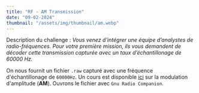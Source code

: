 ```yaml
---
title: "RF - AM Transmission"
date: "09-02-2024"
thumbnail: "/assets/img/thumbnail/am.webp"
---
```

Description du challenge : 
*Vous venez d’intégrer une équipe d’analystes de radio-fréquences. Pour votre première mission, ils vous demandent de décoder cette transmission capturée avec un taux d’échantillonage de 60000 Hz.*

On nous fournit un fichier `.raw` capturé avec une fréquence d'échantillonage de `60000Hz`.
Un cours est disponible [ici](/_site/Mini-cours/Modulation/AM.md) sur la modulation d'amplitude (**AM**). 
Ouvrons le fichier avec `Gnu Radio Companion`. 
